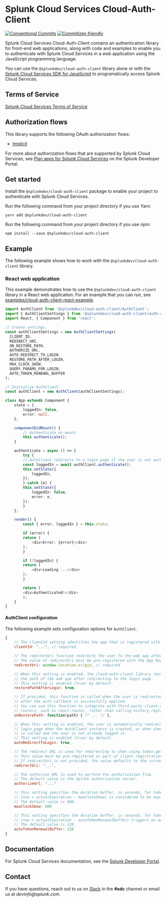# Splunk Cloud Services Cloud-Auth-Client

[![Conventional Commits](https://img.shields.io/badge/Conventional%20Commits-1.0.0-yellow.svg)](https://conventionalcommits.org)
[![Commitizen friendly](https://img.shields.io/badge/commitizen-friendly-brightgreen.svg)](http://commitizen.github.io/cz-cli/)

Splunk Cloud Services Cloud-Auth-Client contains an authentication library for front-end web applications, along with code and examples to enable you to authenticate with Splunk Cloud Services in a web application using the JavaScript programming language.

You can use the `@splunkdev/cloud-auth-client` library alone or with the [Splunk Cloud Services SDK for JavaScript](https://github.com/splunk/splunk-cloud-sdk-js/) to programatically access Splunk Cloud Services.

## Terms of Service

[Splunk Cloud Services Terms of Service](https://auth.scp.splunk.com/tos)

## Authorization flows

This library supports the following OAuth authorization flows:
* [Implicit](https://oauth.net/2/grant-types/implicit/)

For more about authorization flows that are supported by Splunk Cloud Services, see [Plan apps for Splunk Cloud Services](https://dev.splunk.com/scs/docs/apps/plan#Choose-an-authorization-flow) on the Splunk Developer Portal.

## Get started

Install the `@splunkdev/cloud-auth-client` package to enable your project to authenticate with Splunk Cloud Services.

Run the following command from your project directory if you use Yarn:

```sh-session
yarn add @splunkdev/cloud-auth-client
```
Run the following command from your project directory if you use npm:

```sh-session
npm install --save @splunkdev/cloud-auth-client
```

## Example

The following example shows how to work with the `@splunkdev/cloud-auth-client` library.

### React web application

This example demonstrates how to use the `@splunkdev/cloud-auth-client` library in a React web application. For an example that you can run, see [examples/cloud-auth-client-react-example](examples/cloud-auth-client-react-example).

```ts
import AuthClient from '@splunkdev/cloud-auth-client/AuthClient';
import { AuthClientSettings } from '@splunkdev/cloud-auth-client/auth-client-settings';
import React, { Component } from 'react';

// Create settings.
const authClientSettings = new AuthClientSettings(
  CLIENT_ID,
  REDIRECT_URI,
  ON_RESTORE_PATH,
  AUTHORIZE_URL,
  AUTO_REDIRECT_TO_LOGIN,
  RESTORE_PATH_AFTER_LOGIN,
  MAX_CLOCK_SKEW,
  QUERY_PARAMS_FOR_LOGIN,
  AUTO_TOKEN_RENEWAL_BUFFER
);

// Initialize AuthClient.
const authClient = new AuthClient(authClientSettings);

class App extends Component {
    state = {
        loggedIn: false,
        error: null,
    };

    componentDidMount() {
        // Authenticate on mount
        this.authenticate();
    }

    authenticate = async () => {
        try {
        // AuthClient redirects to a login page if the user is not authenticated.
        const loggedIn = await authClient.authenticate();
        this.setState({
            loggedIn,
        });
        } catch (e) {
        this.setState({
            loggedIn: false,
            error: e,
        });
        }
    };

    render() {
        const { error, loggedIn } = this.state;

        if (error) {
        return (
            <div>Error: {error}</div>
        );
        }

        if (!loggedIn) {
        return (
            <div>Loading ...</div>
        );
        }

        return (
        <div>Authenticated!</div>
        );
    }
}
```

#### AuthClient configuration

The following example sets configuration options for `AuthClient`.

```js
{
    // The clientId setting identifies the app that is registered with the App Registry service.
    clientId: "...", // required

    // The redirectUri function redirects the user to the web app after logging in.
    // The value of redirectUri must be pre-registered with the App Registry service.
    redirectUri: window.location.origin, // required

    // When this setting is enabled, the cloud-auth-client library restores 
    // the path of the web app after redirecting to the login page.
    // This setting is enabled (true) by default.
    restorePathAfterLogin: true,

    // If provided, this function is called when the user is redirected from login
    // after the auth callback is successfully applied.
    // You can use this function to integrate with third-party client-side
    // routers, such as react-router, rather than calling history.replaceState.
    onRestorePath: function(path) { /* ... */ },

    // When this setting is enabled, the user is automatically redirected to the
    // login page when the AuthClient instance is created, or when checkAuthentication
    // is called and the user is not already logged in.
    // This setting is enabled (true) by default.
    autoRedirectToLogin: true,

    // The redirect URL is used for redirecting to when using token.getWithRedirect.
    // This value must be pre-registered as part of client registration. 
    // If redirectUri is not provided, the value defaults to the current origin.
    redirectUri: "...",

    // The authorize URL is used to perform the authorization flow. 
    // The default value is the Splunk authorization server.
    authorizeUrl: "..."

    // This setting specifies the duration buffer, in seconds, for token expiration.
    // (now > actualExpiration - maxClockSkew) is considered to be expired.
    // The default value is 600.
    maxClockSkew: 600

    // This setting specifies the duration buffer, in seconds, for token auto-renewal.
    // (now > actualExpiration - autoTokenRenewalBuffer) triggers an auto renewal.
    // The default value is 120.
    autoTokenRenewalBuffer: 120
}
```

## Documentation

For Splunk Cloud Services documentation, see the [Splunk Developer Portal](https://dev.splunk.com/scs/).

## Contact

If you have questions, reach out to us on [Slack](https://splunkdevplatform.slack.com) in the **#sdc** channel or email us at _devinfo@splunk.com_.
